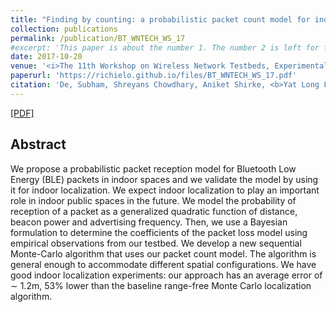 ```yaml
---
title: "Finding by counting: a probabilistic packet count model for indoor localization in ble environments"
collection: publications
permalink: /publication/BT_WNTECH_WS_17
#excerpt: 'This paper is about the number 1. The number 2 is left for future work.'
date: 2017-10-20
venue: '<i>The 11th Workshop on Wireless Network Testbeds, Experimental evaluation & Characterization</i>, Association for Computing Machinery'
paperurl: 'https://richielo.github.io/files/BT_WNTECH_WS_17.pdf'
citation: 'De, Subham, Shreyans Chowdhary, Aniket Shirke, <b>Yat Long Lo</b>, Robin Kravets, and Hari Sundaram. <i>In Proceedings of the 11th Workshop on Wireless Network Testbeds, Experimental evaluation & Characterization, pp. 67-74. ACM </i>, 2017.'
---
```

[[PDF]](https://richielo.github.io/files/BT_WNTECH_WS_17.pdf)

## Abstract
We propose a probabilistic packet reception model for Bluetooth Low Energy (BLE) packets in indoor spaces and we validate the model by using it for indoor localization. We expect indoor localization to play an important role in indoor public spaces in the future. We model the probability of reception of a packet as a generalized quadratic function of distance, beacon power and advertising frequency. Then, we use a Bayesian formulation to determine the coefficients of the packet loss model using empirical observations from our testbed. We develop a new sequential Monte-Carlo algorithm that uses our packet count model. The algorithm is general enough to accommodate different spatial configurations. We have good indoor localization experiments: our approach has an average error of ∼ 1.2m, 53% lower than the baseline range-free Monte Carlo localization algorithm.
